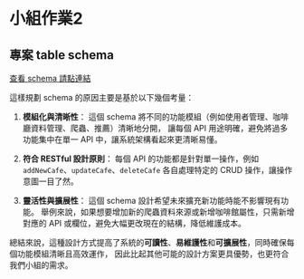 # 小組作業2

## 專案 table schema

[查看 schema 請點連結](https://drive.google.com/file/d/1BdL0TqV-O553y_F6GjOPUqjYNkoqOaqr/view?usp=sharing)

這樣規劃 schema 的原因主要是基於以下幾個考量：

1. **模組化與清晰性**：
   這個 schema 將不同的功能模組（例如使用者管理、咖啡廳資料管理、爬蟲、推薦）清晰地分開，
   讓每個 API 用途明確，避免將過多功能集中在單一 API 中，讓系統架構看起來更清晰易懂。

2. **符合 RESTful 設計原則**：
   每個 API 的功能都是針對單一操作，例如 `addNewCafe`、`updateCafe`、`deleteCafe` 各自處理特定的 CRUD 操作，讓操作意圖一目了然。

3. **靈活性與擴展性**：
   這個 schema 設計希望未來擴充新功能時能不影響現有功能。
   舉例來說，如果想要增加新的爬蟲資料來源或新增咖啡館屬性，只需新增對應的 API 或欄位，避免大幅更改現在的結構，降低維護成本。

總結來說，這種設計方式提高了系統的**可讀性**、**易維護性**和**可擴展性**，同時確保每個功能模組清晰且高效運作，
因此比起其他可能的設計方案更具優勢，也更符合我們小組的需求。

